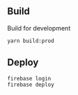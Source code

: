 ## Build

Build for development

```bash
yarn build:prod
```

## Deploy
```bash
firebase login
firebase deploy
```